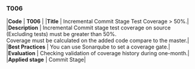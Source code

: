 ### T006

|**Code**           | **T006** |
|**Title**          | Incremental Commit Stage Test Coverage > 50%.|
|**Description**    | Incremental Commit stage test coverage on source (Excluding tests) must be greater than 50%. <br>Coverage must be calculated on the added code compare to the master.|
|**Best Practices** | You can use Sonarqube to set a coverage gate.|
|**Evaluation**     | Checking validation of coverage history during one-month.|
|**Applied stage**  | Commit Stage|
